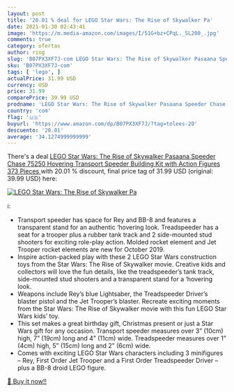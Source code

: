 ```yaml
---
layout: post
title: '20.01 % deal for LEGO Star Wars: The Rise of Skywalker Pa'
date: 2021-01-30 02:43:41
image: 'https://m.media-amazon.com/images/I/51G+bz+CPqL._SL200_.jpg'
comments: true
category: ofertas
author: ring
slug: 'B07PX3XF7J-com LEGO Star Wars: The Rise of Skywalker Pasaana Speeder...'
sku: 'B07PX3XF7J-com'
tags: [ 'lego', ]
actualPrice: 31.99 USD
currency: USD
price: 31.99
comparePrice: 39.99 USD
prodname: 'LEGO Star Wars: The Rise of Skywalker Pasaana Speeder Chase 75250 Hovering Transport Speeder Building Kit with Action Figures  373 Pieces '
country: 'com'
flag: '🇺🇸'
buyurl: 'https://www.amazon.com/dp/B07PX3XF7J/?tag=tolees-20'
descuento: '20.01'
average: '34.1274999999999'
---
```


There's a deal [LEGO Star Wars: The Rise of Skywalker Pasaana Speeder Chase 75250 Hovering Transport Speeder Building Kit with Action Figures  373 Pieces ](https://www.amazon.com/dp/B07PX3XF7J/?tag=tolees-20)  with  20.01 % discount, final price tag of  31.99 USD (original: 39.99 USD) here:

[![LEGO Star Wars: The Rise of Skywalker Pa](https://m.media-amazon.com/images/I/51G+bz+CPqL._SL200_.jpg)](https://www.amazon.com/dp/B07PX3XF7J/?tag=tolees-20)

ℹ️:

- Transport speeder has space for Rey and BB-8 and features a transparent stand for an authentic ‘hovering look. Treadspeeder has a seat for a trooper plus a rubber tank track and 2 side-mounted stud shooters for exciting role-play action. Molded rocket element and Jet Trooper rocket elements are new for October 2019.
- Inspire action-packed play with these 2 LEGO Star Wars construction toys from the Star Wars: The Rise of Skywalker movie. Creative kids and collectors will love the fun details, like the treadspeeder’s tank track, side-mounted stud shooters and a transparent stand for a ‘hovering look.
- Weapons include Rey’s blue Lightsaber, the Treadspeeder Driver’s blaster pistol and the Jet Trooper’s blaster. Recreate exciting moments from the Star Wars: The Rise of Skywalker movie with this fun LEGO Star Wars kids’ toy.
- This set makes a great birthday gift, Christmas present or just a Star Wars gift for any occasion. Transport speeder measures over 3” (10cm) high, 7” (19cm) long and 4” (11cm) wide. Treadspeeder measures over 1” (4cm) high, 5” (15cm) long and 2” (6cm) wide.
- Comes with exciting LEGO Star Wars characters including 3 minifigures – Rey, First Order Jet Trooper and a First Order Treadspeeder Driver – plus a BB-8 droid LEGO figure.

[🛒 Buy it now!!](https://www.amazon.com/dp/B07PX3XF7J/?tag=tolees-20)
